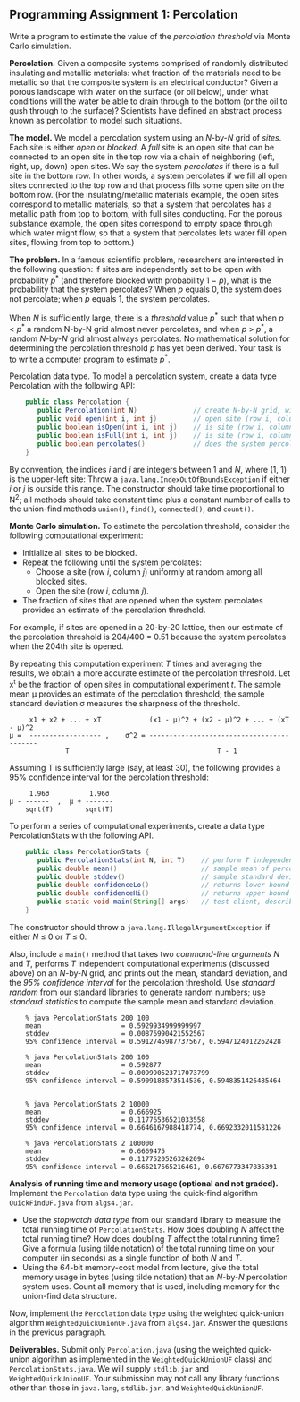## Programming Assignment 1: Percolation

Write a program to estimate the value of the *percolation threshold* via Monte Carlo simulation.

**Percolation.** Given a composite systems comprised of randomly distributed insulating and metallic materials: what fraction of the materials need to be metallic so that the composite system is an electrical conductor? Given a porous landscape with water on the surface (or oil below), under what conditions will the water be able to drain through to the bottom (or the oil to gush through to the surface)? Scientists have defined an abstract process known as percolation to model such situations.

**The model.** We model a percolation system using an *N*-by-*N* grid of *sites*. Each site is either *open* or *blocked*. A *full* site is an open site that can be connected to an open site in the top row via a chain of neighboring (left, right, up, down) open sites. We say the system *percolates* if there is a full site in the bottom row. In other words, a system percolates if we fill all open sites connected to the top row and that process fills some open site on the bottom row. (For the insulating/metallic materials example, the open sites correspond to metallic materials, so that a system that percolates has a metallic path from top to bottom, with full sites conducting. For the porous substance example, the open sites correspond to empty space through which water might flow, so that a system that percolates lets water fill open sites, flowing from top to bottom.)

**The problem.** In a famous scientific problem, researchers are interested in the following question: if sites are independently set to be open with probability *p*<sup>\*</sup> (and therefore blocked with probability 1 − *p*), what is the probability that the system percolates? When *p* equals 0, the system does not percolate; when *p* equals 1, the system percolates. 

When *N* is sufficiently large, there is a *threshold* value *p*<sup>\*</sup> such that when *p* < *p*<sup>\*</sup> a random N-by-N grid almost never percolates, and when *p* > *p*<sup>\*</sup>, a random *N*-by-*N* grid almost always percolates. No mathematical solution for determining the percolation threshold *p* has yet been derived. Your task is to write a computer program to estimate *p*<sup>\*</sup>.

Percolation data type. To model a percolation system, create a data type Percolation with the following API:
```Java
    public class Percolation {
       public Percolation(int N)              // create N-by-N grid, with all sites blocked
       public void open(int i, int j)         // open site (row i, column j) if it is not already
       public boolean isOpen(int i, int j)    // is site (row i, column j) open?
       public boolean isFull(int i, int j)    // is site (row i, column j) full?
       public boolean percolates()            // does the system percolate?
    }
```
By convention, the indices *i* and *j* are integers between 1 and *N*, where (1, 1) is the upper-left site: Throw a `java.lang.IndexOutOfBoundsException` if either *i* or *j* is outside this range. The constructor should take time proportional to N<sup>2</sup>; all methods should take constant time plus a constant number of calls to the union-find methods `union()`, `find()`, `connected()`, and `count()`.

**Monte Carlo simulation.** To estimate the percolation threshold, consider the following computational experiment:

- Initialize all sites to be blocked.
- Repeat the following until the system percolates:
  - Choose a site (row *i*, column *j*) uniformly at random among all blocked sites.
  - Open the site (row *i*, column *j*). 
- The fraction of sites that are opened when the system percolates provides an estimate of the percolation threshold.

For example, if sites are opened in a 20-by-20 lattice, then our estimate of the percolation threshold is 204/400 = 0.51 because the system percolates when the 204th site is opened.

By repeating this computation experiment *T* times and averaging the results, we obtain a more accurate estimate of the percolation threshold. Let x<sup>t</sup> be the fraction of open sites in computational experiment *t*. The sample mean μ provides an estimate of the percolation threshold; the sample standard deviation σ measures the sharpness of the threshold.
```
     x1 + x2 + ... + xT            (x1 - μ)^2 + (x2 - μ)^2 + ... + (xT - μ)^2
μ =  ------------------ ,    σ^2 = ------------------------------------------
              T                                     T - 1
```
Assuming T is sufficiently large (say, at least 30), the following provides a 95% confidence interval for the percolation threshold:
```
     1.96σ          1.96σ
μ - ------  ,  μ + -------
    sqrt(T)        sqrt(T)
```
To perform a series of computational experiments, create a data type PercolationStats with the following API.
```Java
    public class PercolationStats {
       public PercolationStats(int N, int T)    // perform T independent computational experiments on an N-by-N grid
       public double mean()                     // sample mean of percolation threshold
       public double stddev()                   // sample standard deviation of percolation threshold
       public double confidenceLo()             // returns lower bound of the 95% confidence interval
       public double confidenceHi()             // returns upper bound of the 95% confidence interval
       public static void main(String[] args)   // test client, described below
    }
```
The constructor should throw a `java.lang.IllegalArgumentException` if either *N* ≤ 0 or *T* ≤ 0.

Also, include a `main()` method that takes two *command-line arguments* *N* and *T*, performs *T* independent computational experiments (discussed above) on an *N*-by-*N* grid, and prints out the mean, standard deviation, and the *95% confidence interval* for the percolation threshold. Use *standard random* from our standard libraries to generate random numbers; use *standard statistics* to compute the sample mean and standard deviation.
```
    % java PercolationStats 200 100
    mean                    = 0.5929934999999997
    stddev                  = 0.00876990421552567
    95% confidence interval = 0.5912745987737567, 0.5947124012262428

    % java PercolationStats 200 100
    mean                    = 0.592877
    stddev                  = 0.009990523717073799
    95% confidence interval = 0.5909188573514536, 0.5948351426485464


    % java PercolationStats 2 10000
    mean                    = 0.666925
    stddev                  = 0.11776536521033558
    95% confidence interval = 0.6646167988418774, 0.6692332011581226

    % java PercolationStats 2 100000
    mean                    = 0.6669475
    stddev                  = 0.11775205263262094
    95% confidence interval = 0.666217665216461, 0.6676773347835391
```
**Analysis of running time and memory usage (optional and not graded).** Implement the `Percolation` data type using the quick-find algorithm `QuickFindUF.java` from `algs4.jar`.

- Use the *stopwatch data type* from our standard library to measure the total running time of `PercolationStats`. How does doubling *N* affect the total running time? How does doubling *T* affect the total running time? Give a formula (using tilde notation) of the total running time on your computer (in seconds) as a single function of both *N* and *T*.
- Using the 64-bit memory-cost model from lecture, give the total memory usage in bytes (using tilde notation) that an *N*-by-*N* percolation system uses. Count all memory that is used, including memory for the union-find data structure. 

Now, implement the `Percolation` data type using the weighted quick-union algorithm `WeightedQuickUnionUF.java` from `algs4.jar`. Answer the questions in the previous paragraph.

**Deliverables.** Submit only `Percolation.java` (using the weighted quick-union algorithm as implemented in the `WeightedQuickUnionUF` class) and `PercolationStats.java`. We will supply `stdlib.jar` and `WeightedQuickUnionUF`. Your submission may not call any library functions other than those in `java.lang`, `stdlib.jar`, and `WeightedQuickUnionUF`.
